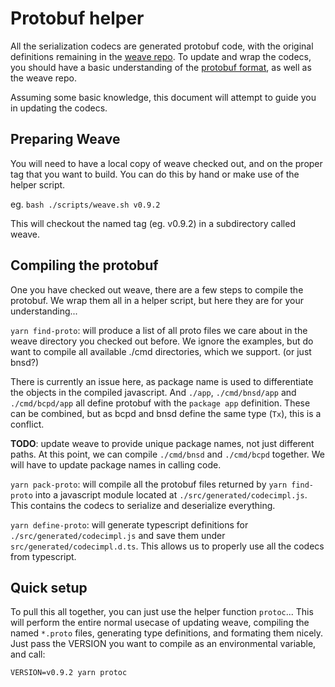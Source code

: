 # Protobuf helper

All the serialization codecs are generated protobuf code, with the original definitions remaining
in the [weave repo](https://github.com/iov-one/weave). To update and wrap the codecs, you should
have a basic understanding of the [protobuf format](https://developers.google.com/protocol-buffers/docs/proto3),
as well as the weave repo.

Assuming some basic knowledge, this document will attempt to guide you in updating the codecs.

## Preparing Weave

You will need to have a local copy of weave checked out, and on the proper tag that you want to build.
You can do this by hand or make use of the helper script.

eg. `bash ./scripts/weave.sh v0.9.2`

This will checkout the named tag (eg. v0.9.2) in a subdirectory called weave.

## Compiling the protobuf

One you have checked out weave, there are a few steps to compile the protobuf.
We wrap them all in a helper script, but here they are for your understanding...

`yarn find-proto`: will produce a list of all proto files we care about in the weave directory you
checked out before. We ignore the examples, but do want to compile all available ./cmd directories,
which we support. (or just bnsd?)

There is currently an issue here, as package name is used to differentiate the objects in the compiled
javascript. And `./app`, `./cmd/bnsd/app` and `./cmd/bcpd/app` all define protobuf with the `package app`
definition. These can be combined, but as bcpd and bnsd define the same type (`Tx`), this is a conflict.

**TODO**: update weave to provide unique package names, not just different paths. At this point, we can
compile `./cmd/bnsd` and `./cmd/bcpd` together. We will have to update package names in calling code.

`yarn pack-proto`: will compile all the protobuf files returned by `yarn find-proto` into a javascript module
located at `./src/generated/codecimpl.js`. This contains the codecs to serialize and deserialize everything.

`yarn define-proto`: will generate typescript definitions for `./src/generated/codecimpl.js` and
save them under `src/generated/codecimpl.d.ts`. This allows us to properly use all the codecs from typescript.

## Quick setup

To pull this all together, you can just use the helper function `protoc`... This will perform the entire normal
usecase of updating weave, compiling the named `*.proto` files, generating type definitions, and formating them nicely.
Just pass the VERSION you want to compile as an environmental variable, and call:

`VERSION=v0.9.2 yarn protoc`

